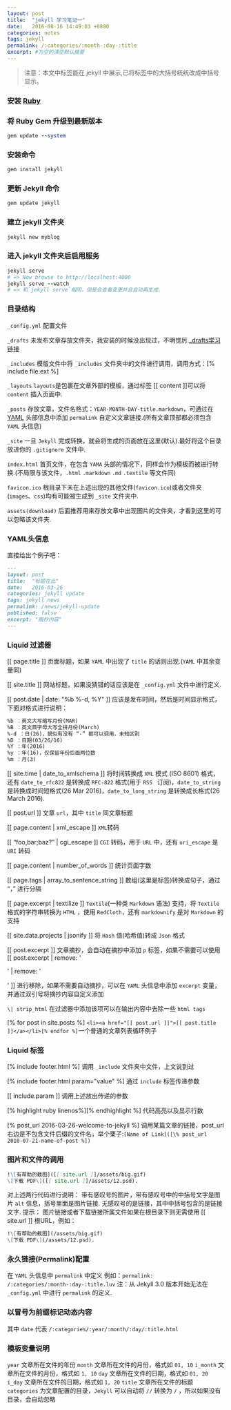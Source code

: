 ```yaml
---
layout: post
title:  "jekyll 学习笔记一"
date:   2016-08-16 14:49:03 +0800
categories: notes
tags: jekyll
permalink: /:categories/:month-:day-:title
excerpt: #为空的清空默认摘要
---
```


>注意：本文中标签能在 jekyll 中展示,已将标签中的大括号统统改成中括号显示。

### 安装 [Ruby][rubylink]

### 将 Ruby Gem 升级到最新版本
```ruby
gem update --system
```

### 安装命令
```ruby
gem install jekyll
```

### 更新 Jekyll 命令
```ruby
gem update jekyll
```

### 建立 jekyll 文件夹
```ruby
jekyll new myblog
```

### 进入 jekyll 文件夹后启用服务
```ruby
jekyll serve
# => Now browse to http://localhost:4000
jekyll serve --watch
# => 和`jekyll serve`相同，但是会查看变更并且自动再生成.
```

### 目录结构

`_config.yml` 配置文件

`_drafts` 未发布文章存放文件夹，我安装的时候没出现过，不明觉厉.[_drafts学习链接][_drafts学习链接]

`_includes` 模版文件中将 `_includes` 文件夹中的文件进行调用，调用方式：[\% include file.ext %]

`_layouts` `layouts`是包裹在文章外部的模板，通过标签 [[ content ]]可以将 `content` 插入页面中.

`_posts` 存放文章，文件名格式：`YEAR-MONTH-DAY-title.markdown`，可通过在 [YAML][yamllink] 头部信息中添加 `permalink` 自定义文章链接.(所有文章顶部都必须包含 `YAML` 头信息)

`_site` 一旦 `Jekyll` 完成转换，就会将生成的页面放在这里(默认).最好将这个目录放进你的 `.gitignore` 文件中.

`index.html` 首页文件，在包含 `YAMA` 头部的情况下，同样会作为模板而被进行转换.(不局限与该文件，`.html` `.markdown` `.md` `.textile` 等文件同)

`favicon.ico` 根目录下未在上述出现的其他文件(`favicon.ico`)或者文件夹(`images`、`css`)均有可能被生成到 `_site` 文件夹中.

`assets(download)` 后面推荐用来存放文章中出现图片的文件夹，才看到这里的可以忽略该文件夹.

### YAML头信息

直接给出个例子吧：

```markdown
---
layout: post
title:  "标题在此"
date:   2016-03-26
categories: jekyll update
tags: jekyll news
permalink: /news/jekyll-update
published: false
excerpt: "摘抄内容"
---
```

### Liquid 过滤器

[[ page.title ]] 页面标题，如果 `YAML` 中出现了 `title` 的话则出现.(`YAML` 中其余变量同)

[[ site.title ]] 网站标题，如果没猜错的话应该是在 `_config.yml` 文件中进行定义.

[[ post.date \| date: "%b %-d, %Y" ]] 应该是发布时间，然后是时间显示格式，下面对格式进行说明：

```markdown
%b ：英文大写缩写月份(MAR)
%B ：英文首字母大写全拼月份(March)
%-d ：日(26)，貌似有没有 “-” 都可以调用，未知区别
%D ：日期(03/26/16)
%Y ：年(2016)
%y ：年(16)，仅保留年份后面两位数
%m ：月(3)
```
[[ site.time \| date_to_xmlschema ]] 将时间转换成 `XML` 模式 (ISO 8601) 格式，还有 `date_to_rfc822` 是转换成 `RFC-822` 格式(用于 `RSS ` 订阅)，`date_to_string` 是转换成时间短格式(26 Mar 2016)，`date_to_long_string` 是转换成长格式(26 March 2016).

[[ post.url ]] 文章 `url`，其中 `title` 同文章标题

[[ page.content \| xml_escape ]] `XML`转码

[[ “foo,bar;baz?” \| cgi_escape ]] `CGI` 转码，用于 `URL` 中，还有 `uri_escape` 是 `URI` 转码

[[ page.content \| number_of_words ]] 统计页面字数

[[ page.tags \| array_to_sentence_string ]] 数组(这里是标签)转换成句子，通过 “，” 进行分隔

[[ page.excerpt \| textilize ]] `Textile`(一种类 `Markdown` 语法) 支持，将 `Textile` 格式的字符串转换为 `HTML` ，使用 `RedCloth`，还有 `markdownify`  是对 `Markdown` 的支持

[[ site.data.projects \| jsonify ]] 将 `Hash` 值(哈希值)转成 `Json` 格式

[[ post.excerpt ]] 文章摘抄，会自动在摘抄中添加 `p` 标签，如果不需要可以使用 [[ post.excerpt \| remove: '<p>' \| remove: '</p>' ]] 进行移除，如果不需要自动摘抄，可以在 `YAML` 头信息中添加 `excerpt` 变量，并通过双引号将摘抄内容自定义添加

`\| strip_html` 在过滤器中添加该项可以在输出内容中去除一些 `html tags`

[\% for post in site.posts %] `<li><a href="[[ post.url ]]">[[ post.title ]]</a></li>[% endfor %]`一个普通的文章列表循环例子

### Liquid 标签

[\% include footer.html %] 调用 `_include` 文件夹中文件，上文说到过

[\% include footer.html param="value" %] 通过 `include` 标签传递参数

[[ include.param ]] 调用上述放出传递的参数

[\% highlight ruby linenos%][\% endhighlight %] 代码高亮以及显示行数

[\% post_url 2016-03-26-welcome-to-jekyll %] 调用某篇文章的链接，post_url 右边是不包含文件后缀的文件名，举个栗子:`[Name of Link]([\% post_url 2010-07-21-name-of-post %])`

### 图片和文件的调用
```markdown
!\[有帮助的截图]([[ site.url ]]/assets/big.gif)
\[下载 PDF\]([[ site.url ]]/assets/12.psd).
```
对上述两行代码进行说明：
带有感叹号的图片，带有感叹号中的中括号文字是图片 `alt` 信息，括号里面是图片链接.
无感叹号的是链接，其中中括号包含的是链接文字.
提示：
图片链接或者下载链接所属文件如果在根目录下则无需使用 [[ site.url ]] 根URL，例如：
```markdown
!\[有帮助的截图](/assets/big.gif)
\[下载 PDF\](/assets/12.psd).
```

### 永久链接(Permalink)配置
在 `YAML` 头信息中 `permalink` 中定义
例如：`permalink: /:categories/:month-:day-:title.luv`
注：从 Jekyll 3.0 版本开始无法在 `_config.yml` 中进行 `permalink` 的定义.

### 以冒号为前缀标记动态内容
其中 `date` 代表 `/:categories/:year/:month/:day/:title.html`

### 模板变量说明
`year` 文章所在文件的年份 `month` 文章所在文件的月份，格式如 `01, 10`
`i_month` 文章所在文件的月份，格式如 `1, 10`
`day` 文章所在文件的日期，格式如 `01, 20`
`i_day` 文章所在文件的日期，格式如 `1, 20`
`title` 文章所在文件的标题
`categories` 为文章配置的目录，`Jekyll` 可以自动将 `//` 转换为 `/` ，所以如果没有目录，会自动忽略

[rubylink]: http://www.ruby-lang.org/en/downloads/
[_drafts学习链接]: http://jekyll.bootcss.com/docs/drafts/
[yamllink]: http://yaml.org/
